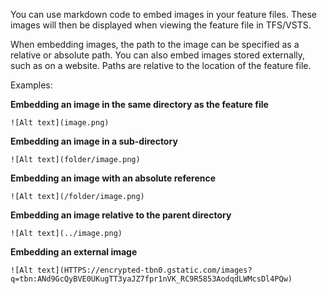 You can use markdown code to embed images in your feature files. These images will then be displayed when viewing the feature file in TFS/VSTS.

When embedding images, the path to the image can be specified as a relative or absolute path. You can also embed images stored externally, such as on a website. Paths are relative to the location of the feature file.

Examples:

**Embedding an image in the same directory as the feature file**

`![Alt text](image.png)`

**Embedding an image in a sub-directory**

`![Alt text](folder/image.png)`

**Embedding an image with an absolute reference**

`![Alt text](/folder/image.png)`

**Embedding an image relative to the parent directory**

`![Alt text](../image.png)`

**Embedding an external image**

`![Alt text](HTTPS://encrypted-tbn0.gstatic.com/images?q=tbn:ANd9GcQyBVE0UKugTT3yaJZ7fpr1nVK_RC9R5853AodqdLWMcsDl4PQw)`
